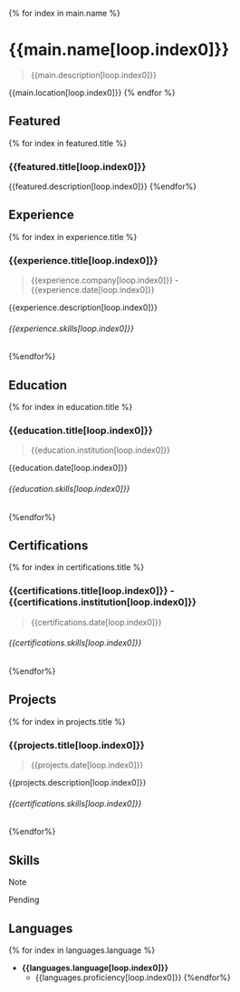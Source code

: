 {% for index in main.name %}
# {{main.name[loop.index0]}}
> {{main.description[loop.index0]}}

{{main.location[loop.index0]}}
{% endfor %}

## Featured
{% for index in featured.title %}
### {{featured.title[loop.index0]}}
{{featured.description[loop.index0]}}
{%endfor%}

## Experience
{% for index in experience.title %}
### {{experience.title[loop.index0]}}
> {{experience.company[loop.index0]}} - {{experience.date[loop.index0]}}

{{experience.description[loop.index0]}}
###### {{experience.skills[loop.index0]}}
{%endfor%}

## Education
{% for index in education.title %}
### {{education.title[loop.index0]}}
> {{education.institution[loop.index0]}}

{{education.date[loop.index0]}}
###### {{education.skills[loop.index0]}}
{%endfor%}

## Certifications
{% for index in certifications.title %}
### {{certifications.title[loop.index0]}} - {{certifications.institution[loop.index0]}}
> {{certifications.date[loop.index0]}}
###### {{certifications.skills[loop.index0]}}
{%endfor%}

## Projects
{% for index in projects.title %}
### {{projects.title[loop.index0]}}
> {{projects.date[loop.index0]}}

{{projects.description[loop.index0]}}
###### {{certifications.skills[loop.index0]}}
{%endfor%}

## Skills
> [!NOTE]
> Pending

## Languages
{% for index in languages.language %}
- **{{languages.language[loop.index0]}}**
  - {{languages.proficiency[loop.index0]}}
{%endfor%}